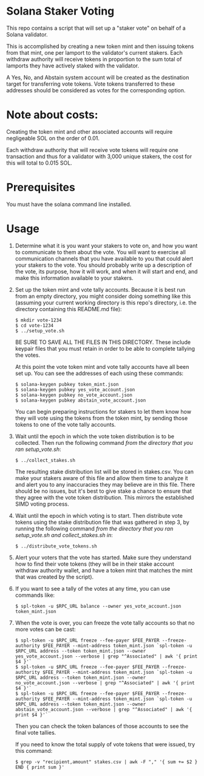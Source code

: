 
# Solana Staker Voting

This repo contains a script that will set up a "staker vote" on behalf of a Solana validator.

This is accomplished by creating a new token mint and then issuing tokens from that mint, one
per lamport to the validator's current stakers.  Each withdraw authority will receive tokens
in proportion to the sum total of lamports they have actively staked with the validator.

A Yes, No, and Abstain system account will be created as the destination target for
transferring vote tokens.  Vote tokens transferred to these addresses should be considered
as votes for the corresponding option.

# Note about costs:

Creating the token mint and other associated accounts will require negligeable SOL on the
order of 0.01.

Each withdraw authority that will receive vote tokens will require one transaction and
thus for a validator with 3,000 unique stakers, the cost for this will total to 0.015 SOL.

# Prerequisites

You must have the solana command line installed.

# Usage

1. Determine what it is you want your stakers to vote on, and how you want to communicate to
   them about the vote.  You will want to exercise all communication channels that you have
   available to you that could alert your stakers to the vote.  You should probably write up
   a description of the vote, its purpose, how it will work, and when it will start and end,
   and make this information available to your stakers.

2. Set up the token mint and vote tally accounts.  Because it is best run from an empty
   directory, you might consider doing something like this (assuming your current working
   directory is this repo's directory, i.e. the directory containing this README.md file):
   
   ```
   $ mkdir vote-1234
   $ cd vote-1234
   $ ../setup_vote.sh
   ```
   
   BE SURE TO SAVE ALL THE FILES IN THIS DIRECTORY.  These include keypair files that you
   must retain in order to be able to complete tallying the votes.

   At this point the vote token mint and vote tally accounts have all been set up.  You
   can see the addresses of each using these commands:

   ```
   $ solana-keygen pubkey token_mint.json
   $ solana-keygen pubkey yes_vote_account.json
   $ solana-keygen pubkey no_vote_account.json
   $ solana-keygen pubkey abstain_vote_account.json
   ```

   You can begin preparing instructions for stakers to let them know how they will
   vote using the tokens from the token mint, by sending those tokens to one of the
   vote tally accounts.


3. Wait until the epoch in which the vote token distribution is to be collected.  Then
   run the following command *from the directory that you ran setup_vote.sh*:

   ```
   $ ../collect_stakes.sh
   ```

   The resulting stake distribution list will be stored in stakes.csv.  You can make your
   stakers aware of this file and allow them time to analyze it and alert you to any
   inaccuracies they may believe are in this file.  There should be no issues, but it's
   best to give stake a chance to ensure that they agree with the vote token distribution.
   This mirrors the established SIMD voting process.

4. Wait until the epoch in which voting is to start.  Then distribute vote tokens using
   the stake distribution file that was gathered in step 3, by running the following
   command *from the directory that you ran setup_vote.sh and collect_stakes.sh in*:

   ```
   $ ../distribute_vote_tokens.sh
   ```

5. Alert your voters that the vote has started.  Make sure they understand how to find their
   vote tokens (they will be in their stake account withdraw authority wallet, and have
   a token mint that matches the mint that was created by the script).

6. If you want to see a tally of the votes at any time, you can use commands like:

   ```
   $ spl-token -u $RPC_URL balance --owner yes_vote_account.json token_mint.json
   ```

7. When the vote is over, you can freeze the vote tally accounts so that no more votes
   can be cast:

   ```
   $ spl-token -u $RPC_URL freeze --fee-payer $FEE_PAYER --freeze-authority $FEE_PAYER --mint-address token_mint.json `spl-token -u $RPC_URL address --token token_mint.json --owner yes_vote_account.json --verbose | grep "^Associated" | awk '{ print $4 }'`
   $ spl-token -u $RPC_URL freeze --fee-payer $FEE_PAYER --freeze-authority $FEE_PAYER --mint-address token_mint.json `spl-token -u $RPC_URL address --token token_mint.json --owner no_vote_account.json --verbose | grep "^Associated" | awk '{ print $4 }'`
   $ spl-token -u $RPC_URL freeze --fee-payer $FEE_PAYER --freeze-authority $FEE_PAYER --mint-address token_mint.json `spl-token -u $RPC_URL address --token token_mint.json --owner abstain_vote_account.json --verbose | grep "^Associated" | awk '{ print $4 }'`
   ```

   Then you can check the token balances of those accounts to see the final vote tallies.

   If you need to know the total supply of vote tokens that were issued, try this command:

   ```
   $ grep -v "recipient,amount" stakes.csv | awk -F "," '{ sum += $2 } END { print sum }'
   ```
